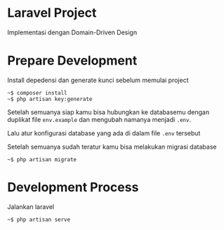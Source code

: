 # Laravel Project

Implementasi dengan Domain-Driven Design

# Prepare Development

Install depedensi dan generate kunci sebelum memulai project

```
~$ composer install
~$ php artisan key:generate
```

Setelah semuanya siap kamu bisa hubungkan ke databasemu dengan duplikat file `env.example` dan mengubah namanya menjadi `.env`.

Lalu atur konfigurasi database yang ada di dalam file `.env` tersebut

Setelah semuanya sudah teratur kamu bisa melakukan migrasi database

```
~$ php artisan migrate
```

# Development Process

Jalankan laravel

```
~$ php artisan serve
```
